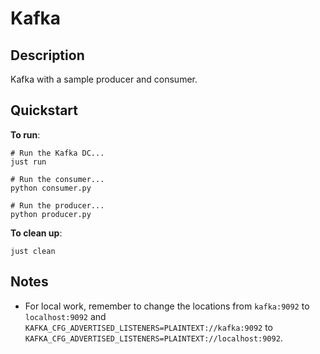# Kafka

## Description

Kafka with a sample producer and consumer.

## Quickstart

**To run**:

```shell
# Run the Kafka DC...
just run

# Run the consumer...
python consumer.py

# Run the producer...
python producer.py
```

**To clean up**:

```shell
just clean
```

## Notes

- For local work, remember to change the locations from `kafka:9092` to `localhost:9092` and `KAFKA_CFG_ADVERTISED_LISTENERS=PLAINTEXT://kafka:9092` to `KAFKA_CFG_ADVERTISED_LISTENERS=PLAINTEXT://localhost:9092`.
